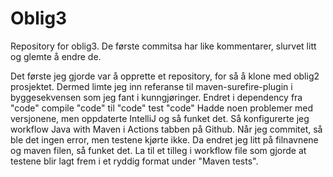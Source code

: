# Oblig3
Repository for oblig3.
De første commitsa har like kommentarer, slurvet litt og glemte å endre de.

Det første jeg gjorde var å opprette et repository, for så å klone med oblig2 prosjektet.
Dermed limte jeg inn referanse til maven-surefire-plugin i byggesekvensen som jeg fant i kunngjøringer.
Endret i dependency fra "code" compile "code" til  "code" test "code"
Hadde noen problemer med versjonene, men oppdaterte IntelliJ og så funket det.
Så konfigurerte jeg workflow Java with Maven i Actions tabben på Github.
Når jeg commitet, så ble det ingen error, men testene kjørte ikke. Da endret jeg litt på filnavnene og maven filen, så funket det.
La til et tilleg i workflow file som gjorde at testene blir lagt frem i et ryddig format under "Maven tests".

